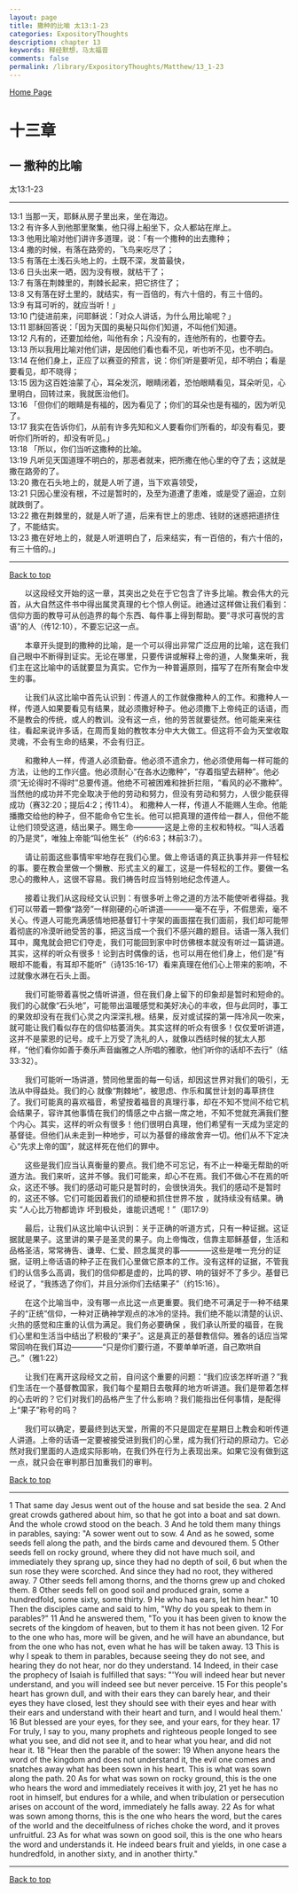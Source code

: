 ```yaml
---
layout: page
title: 撒种的比喻 太13:1-23
categories: ExpositoryThoughts
description: chapter 13
keywords: 释经默想，马太福音
comments: false
permalink: /library/ExpositoryThoughts/Matthew/13_1-23
---
```

[ Home Page ]({{site.baseurl}}/index) <br>

<a name="0"></a>
# 十三章 

## 一 撒种的比喻

太13:1-23

***

13:1 当那一天，耶稣从房子里出来，坐在海边。<br>
13:2 有许多人到他那里聚集，他只得上船坐下，众人都站在岸上。<br>
13:3 他用比喻对他们讲许多道理，说：「有一个撒种的出去撒种；<br>
13:4 撒的时候，有落在路旁的，飞鸟来吃尽了；<br>
13:5 有落在土浅石头地上的，土既不深，发苗最快，<br>
13:6 日头出来一晒，因为没有根，就枯干了；<br>
13:7 有落在荆棘里的，荆棘长起来，把它挤住了；<br>
13:8 又有落在好土里的，就结实，有一百倍的，有六十倍的，有三十倍的。<br>
13:9 有耳可听的，就应当听！」<br>
13:10 门徒进前来，问耶稣说：「对众人讲话，为什么用比喻呢？」<br>
13:11 耶稣回答说：「因为天国的奥秘只叫你们知道，不叫他们知道。<br>
13:12 凡有的，还要加给他，叫他有余；凡没有的，连他所有的，也要夺去。<br>
13:13 所以我用比喻对他们讲，是因他们看也看不见，听也听不见，也不明白。<br>
13:14 在他们身上，正应了以赛亚的预言，说：你们听是要听见，却不明白；看是要看见，却不晓得；<br>
13:15 因为这百姓油蒙了心，耳朵发沉，眼睛闭着，恐怕眼睛看见，耳朵听见，心里明白，回转过来，我就医治他们。<br>
13:16 「但你们的眼睛是有福的，因为看见了；你们的耳朵也是有福的，因为听见了。<br>
13:17 我实在告诉你们，从前有许多先知和义人要看你们所看的，却没有看见，要听你们所听的，却没有听见。」<br>
13:18 「所以，你们当听这撒种的比喻。<br>
13:19 凡听见天国道理不明白的，那恶者就来，把所撒在他心里的夺了去；这就是撒在路旁的了。<br>
13:20 撒在石头地上的，就是人听了道，当下欢喜领受，<br>
13:21 只因心里没有根，不过是暂时的，及至为道遭了患难，或是受了逼迫，立刻就跌倒了。<br>
13:22 撒在荆棘里的，就是人听了道，后来有世上的思虑、钱财的迷惑把道挤住了，不能结实。<br>
13:23 撒在好地上的，就是人听道明白了，后来结实，有一百倍的，有六十倍的，有三十倍的。」<br>

***

[Back to top](#0)

&emsp;&emsp;以这段经文开始的这一章，其突出之处在于它包含了许多比喻。教会伟大的元首，从大自然这件书中得出属灵真理的七个惊人例证。祂通过这样做让我们看到：信仰方面的教导可从创造界的每个东西、每件事上得到帮助。要“寻求可喜悦的言语”的人（传12:10），不要忘记这一点。

&emsp;&emsp;本章开头提到的撒种的比喻，是一个可以得出非常广泛应用的比喻，这在我们自己眼中不断得到证实。无论在哪里，只要传讲或解释上帝的道，人聚集来听，我们主在这比喻中的话就要显为真实。它作为一种普遍原则，描写了在所有聚会中发生的事。

&emsp;&emsp;让我们从这比喻中首先认识到：传道人的工作就像撒种人的工作。和撒种人一样，传道人如果要看见有结果，就必须撒好种子。他必须撒下上帝纯正的话语，而不是教会的传统，或人的教训。没有这一点，他的劳苦就要徒然。他可能来来往往，看起来说许多话，在周而复始的教牧本分中大大做工。但这将不会为天堂收取灵魂，不会有生命的结果，不会有归正。

&emsp;&emsp;和撒种人一样，传道人必须勤奋。他必须不遗余力，他必须使用每一样可能的方法，让他的工作兴盛。他必须耐心“在各水边撒种”，“存着指望去耕种”。他必须“无论得时不得时”总要传道。他绝不可被困难和挫折拦阻，“看风的必不撒种”。当然他的成功并不完全取决于他的劳动和努力，但没有劳动和努力，人很少能获得成功（赛32:20；提后4:2；传11:4）。
和撒种人一样，传道人不能赐人生命。他能播撒交给他的种子，但不能命令它生长。他可以把真理的道传给一群人，但他不能让他们领受这道，结出果子。赐生命————这是上帝的主权和特权。“叫人活着的乃是灵”，唯独上帝能“叫他生长”（约6:63；林前3:7）。

&emsp;&emsp;请让前面这些事情牢牢地存在我们心里。做上帝话语的真正执事并非一件轻松的事。要在教会里做一个懒散、形式主义的雇工，这是一件轻松的工作。要做一名忠心的撒种人，这很不容易。我们祷告时应当特别地纪念传道人。

&emsp;&emsp;接着让我们从这段经文认识到：有很多听上帝之道的方法不能使听者得益。我们可以带着一颗像“路旁”一样刚硬的心听讲道————毫不在乎，不假思索，毫不关心。传道人可能充满感情地把基督钉十字架的画面摆在我们面前，我们却可能带着彻底的冷漠听祂受苦的事，把这当成一个我们不感兴趣的题目。话语一落入我们耳中，魔鬼就会把它们夺走，我们可能回到家中时仿佛根本就没有听过一篇讲道。其实，这样的听众有很多！论到古时偶像的话，也可以用在他们身上，他们是“有眼却不能看，有耳却不能听”（诗135:16-17）看来真理在他们心上带来的影响，不过就像水淋在石头上面。

&emsp;&emsp;我们可能带着喜悦之情听讲道，但在我们身上留下的印象却是暂时和短命的。我们的心就像“石头地”，可能带出温暖感觉和美好决心的丰收，但与此同时，事工的果效却没有在我们心灵之内深深扎根。结果，反对或试探的第一阵冷风一吹来，就可能让我们看似存在的信仰枯萎消失。其实这样的听众有很多！仅仅爱听讲道，这并不是蒙恩的记号。成千上万受了洗礼的人，就像以西结时候的犹太人那样，“他们看你如善于奏乐声音幽雅之人所唱的雅歌，他们听你的话却不去行”（结33:32）。

&emsp;&emsp;我们可能听一场讲道，赞同他里面的每一句话，却因这世界对我们的吸引，无法从中得益处。我们的心 就像“荆棘地”，被思虑、作乐和属世计划的毒草挤住了。我们可能真的喜欢福音，希望按着福音的真理行事，却在不知不觉间不给它机会结果子，容许其他事情在我们的情感之中占据一席之地，不知不觉就充满我们整个内心。其实，这样的听众有很多！他们很明白真理，他们希望有一天成为坚定的基督徒。但他们从未走到一种地步，可以为基督的缘故舍弃一切。他们从不下定决心“先求上帝的国”，就这样死在他们的罪中。

&emsp;&emsp;这些是我们应当认真衡量的要点。我们绝不可忘记，有不止一种毫无帮助的听道方法。我们来听，这并不够。我们可能来，却心不在焉。我们不做心不在焉的听众，这还不够。我们的感动可能只是暂时的，会很快消失。我们的感动不是暂时的，这还不够。它们可能因着我们的顽梗和抓住世界不放 ，就持续没有结果。确实 “人心比万物都诡诈 坏到极处，谁能识透呢！”（耶17:9）

&emsp;&emsp;最后，让我们从这比喻中认识到：关于正确的听道方式，只有一种证据。这证据就是果子。这里讲的果子是圣灵的果子。向上帝悔改，信靠主耶稣基督，生活和品格圣洁，常常祷告、谦卑、仁爱、顾念属灵的事————这些是唯一充分的证据，证明上帝话语的种子正在我们心里做它原本的工作。没有这样的证据，不管我们的认信多么高调，我们的信仰都是虚的，比鸣的锣、响的钹好不了多少。基督已经说了，“我拣选了你们，并且分派你们去结果子”（约15:16）。

&emsp;&emsp;在这个比喻当中，没有哪一点比这一点更重要。我们绝不可满足于一种不结果子的“正统”信仰，一种对正确神学观点的冰冷的坚持。我们绝不能以清楚的认识、火热的感觉和庄重的认信为满足。我们务必要确保 ，我们承认所爱的福音，在我们心里和生活当中结出了积极的“果子”。这是真正的基督教信仰。雅各的话应当常常回响在我们耳边————“只是你们要行道，不要单单听道，自己欺哄自己。”（雅1:22）

&emsp;&emsp;让我们在离开这段经文之前，自问这个重要的问题：“我们应该怎样听道？”我们生活在一个基督教国家，我们每个星期日去敬拜的地方听讲道。我们是带着怎样的心去听的？它们对我们的品格产生了什么影响？我们能指出任何事情，是配得上“果子”称号的吗？

&emsp;&emsp;我们可以确定，要最终到达天堂，所需的不只是固定在星期日上教会和听传道人讲道。上帝的话语一定要被接受进到我们的心里，成为我们行动的原动力。它必然对我们里面的人造成实际影响，在我们外在行为上表现出来。如果它没有做到这一点，就只会在审判那日加重我们的审判。

[Back to top](#0)

***

1 That same day Jesus went out of the house and sat beside the sea. 2 And great crowds gathered about him, so that he got into a boat and sat down. And the whole crowd stood on the beach. 3 And he told them many things in parables, saying: "A sower went out to sow. 4 And as he sowed, some seeds fell along the path, and the birds came and devoured them. 5 Other seeds fell on rocky ground, where they did not have much soil, and immediately they sprang up, since they had no depth of soil, 6 but when the sun rose they were scorched. And since they had no root, they withered away. 7 Other seeds fell among thorns, and the thorns grew up and choked them. 8 Other seeds fell on good soil and produced grain, some a hundredfold, some sixty, some thirty. 9 He who has ears, let him hear." 10 Then the disciples came and said to him, "Why do you speak to them in parables?" 11 And he answered them, "To you it has been given to know the secrets of the kingdom of heaven, but to them it has not been given. 12 For to the one who has, more will be given, and he will have an abundance, but from the one who has not, even what he has will be taken away. 13 This is why I speak to them in parables, because seeing they do not see, and hearing they do not hear, nor do they understand. 14 Indeed, in their case the prophecy of Isaiah is fulfilled that says: "'You will indeed hear but never understand, and you will indeed see but never perceive. 15 For this people's heart has grown dull, and with their ears they can barely hear, and their eyes they have closed, lest they should see with their eyes and hear with their ears and understand with their heart and turn, and I would heal them.' 16 But blessed are your eyes, for they see, and your ears, for they hear. 17 For truly, I say to you, many prophets and righteous people longed to see what you see, and did not see it, and to hear what you hear, and did not hear it. 18 "Hear then the parable of the sower: 19 When anyone hears the word of the kingdom and does not understand it, the evil one comes and snatches away what has been sown in his heart. This is what was sown along the path. 20 As for what was sown on rocky ground, this is the one who hears the word and immediately receives it with joy, 21 yet he has no root in himself, but endures for a while, and when tribulation or persecution arises on account of the word, immediately he falls away. 22 As for what was sown among thorns, this is the one who hears the word, but the cares of the world and the deceitfulness of riches choke the word, and it proves unfruitful. 23 As for what was sown on good soil, this is the one who hears the word and understands it. He indeed bears fruit and yields, in one case a hundredfold, in another sixty, and in another thirty."

***

[Back to top](#0)
